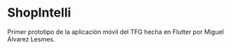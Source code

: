 # ShopIntelli

Primer prototipo de la aplicación móvil del TFG hecha en Flutter por Miguel Álvarez Lesmes.
